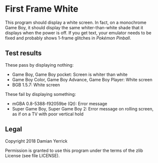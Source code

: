 First Frame White
=================

This program should display a white screen.  In fact, on a monochrome
Game Boy, it should display the same whiter-than-white shade that it
displays when the power is off. If you get text, your emulator needs
to be fixed and probably shows 1-frame glitches in _Pokémon Pinball_.

Test results
------------
These pass by displaying nothing:
- Game Boy, Game Boy pocket: Screen is whiter than white
- Game Boy Color, Game Boy Advance, Game Boy Player: White screen
- BGB 1.5.7: White screen

These fail by displaying something:
- mGBA 0.8-5388-f92059be (Qt): Error message
- Super Game Boy, Super Game Boy 2: Error message on rolling screen,
  as if on a TV with poor vertical hold

Legal
-----
Copyright 2018 Damian Yerrick

Permission is granted to use this program under the terms of the
zlib License (see file LICENSE).
